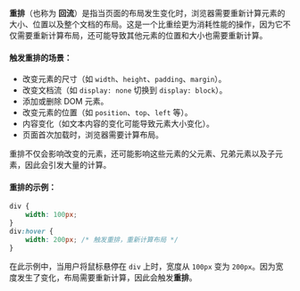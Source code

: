 
**重排**（也称为 **回流**）是指当页面的布局发生变化时，浏览器需要重新计算元素的大小、位置以及整个文档的布局。这是一个比重绘更为消耗性能的操作，因为它不仅需要重新计算布局，还可能导致其他元素的位置和大小也需要重新计算。

#### 触发重排的场景：
- 改变元素的尺寸（如 `width`、`height`、`padding`、`margin`）。
- 改变文档流（如 `display: none` 切换到 `display: block`）。
- 添加或删除 DOM 元素。
- 改变元素的位置（如 `position`、`top`、`left` 等）。
- 内容变化（如文本内容的变化可能导致元素大小变化）。
- 页面首次加载时，浏览器需要计算布局。

重排不仅会影响改变的元素，还可能影响这些元素的父元素、兄弟元素以及子元素，因此会引发大量的计算。

#### 重排的示例：
```css
div {
    width: 100px;
}
div:hover {
    width: 200px; /* 触发重排，重新计算布局 */
}
```

在此示例中，当用户将鼠标悬停在 `div` 上时，宽度从 `100px` 变为 `200px`。因为宽度发生了变化，布局需要重新计算，因此会触发**重排**。